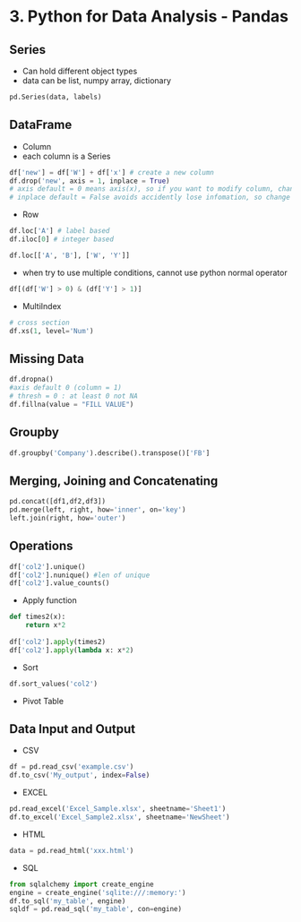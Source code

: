 # 3. Python for Data Analysis - Pandas
## Series
* Can hold different object types
* data can be list, numpy array, dictionary
```python
pd.Series(data, labels)
```

## DataFrame
* Column
* each column is a Series
```python
df['new'] = df['W'] + df['x'] # create a new column
df.drop('new', axis = 1, inplace = True)
# axis default = 0 means axis(x), so if you want to modify column, change the axis to 1
# inplace default = False avoids accidently lose infomation, so change the inplace to True will renew the infomation
```
* Row
```python
df.loc['A'] # label based
df.iloc[0] # integer based

df.loc[['A', 'B'], ['W', 'Y']]
```

* when try to use multiple conditions, cannot use python normal operator
```python
df[(df['W'] > 0) & (df['Y'] > 1)]
```
* MultiIndex
```python
# cross section
df.xs(1, level='Num')
```

## Missing Data
```python
df.dropna() 
#axis default 0 (column = 1)
# thresh = 0 : at least 0 not NA
df.fillna(value = "FILL VALUE")
```

## Groupby
```python
df.groupby('Company').describe().transpose()['FB']
```
## Merging, Joining and Concatenating
```python
pd.concat([df1,df2,df3])
pd.merge(left, right, how='inner', on='key')
left.join(right, how='outer')
```

## Operations
```python
df['col2'].unique()
df['col2'].nunique() #len of unique
df['col2'].value_counts()
```
* Apply function
```python
def times2(x):
    return x*2
    
df['col2'].apply(times2)
df['col2'].apply(lambda x: x*2)
```

* Sort
```python
df.sort_values('col2')
```
* Pivot Table

## Data Input and Output
* CSV
```python
df = pd.read_csv('example.csv')
df.to_csv('My_output', index=False)
```
* EXCEL
```python
pd.read_excel('Excel_Sample.xlsx', sheetname='Sheet1')
df.to_excel('Excel_Sample2.xlsx', sheetname='NewSheet')
```
* HTML
```python
data = pd.read_html('xxx.html')
```
* SQL
```python
from sqlalchemy import create_engine
engine = create_engine('sqlite:///:memory:')
df.to_sql('my_table', engine)
sqldf = pd.read_sql('my_table', con=engine)
```

